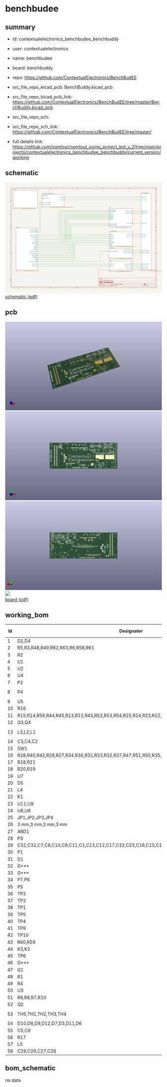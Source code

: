 # benchbudee
 
## summary 
* id: contextualelectronics_benchbudee_benchbuddy
* user: contextualelectronics
* name: benchbudee
* board: benchbuddy
* repo: https://github.com/ContextualElectronics/BenchBudEE
* src_file_repo_kicad_pcb: BenchBuddy.kicad_pcb
* src_file_repo_kicad_pcb_link: https://github.com/ContextualElectronics/BenchBudEE/tree/master/BenchBuddy.kicad_pcb


* src_file_repo_sch: 
* src_file_repo_sch_link: https://github.com/ContextualElectronics/BenchBudEE/tree/master/
* full details link: https://github.com/oomlout/oomlout_oomp_project_bot_v_2/tree/main/projects/contextualelectronics_benchbudee_benchbuddy/current_version/working  

## schematic  
![](working_schematic_600.png)  
[schematic (pdf)](working_schematic.pdf)  

## pcb  
![](working_3d_600.png) 
![](working_3d_front_600.png)  
![](working_3d_back_600.png)  
![](working_600.png)  
[board (pdf)](working.pdf)  

## working_bom
| Id | Designator | Footprint | Quantity | Designation | Supplier and ref |  | None | 
| --- | --- | --- | --- | --- | --- | --- | --- | 
| 1 | D2,D4 | SMA | 2 | B130-13-F |  |  | [''] | 
| 2 | R5,R3,R48,R49,R62,R63,R6,R58,R61 | SM0805 | 9 | 0 |  |  | [''] | 
| 3 | R2 | SM0805 | 1 | 200 |  |  | [''] | 
| 4 | U1 | 4-SMD | 1 | LTV-816S |  |  | [''] | 
| 5 | U2 | SSOP20 | 1 | MCP3901 |  |  | [''] | 
| 6 | U4 | SO14N | 1 | OPA4170 |  |  | [''] | 
| 7 | P2 | pin_array_3x2 | 1 | CONN_3X2 |  |  | [''] | 
| 8 | P4 | 12pinTB | 1 | 12 Pin Terminal Block |  |  | [''] | 
| 9 | U5 | SO8N | 1 | MCP4801 |  |  | [''] | 
| 10 | R16 | SM1206-NO | 1 | R |  |  | [''] | 
| 11 | R15,R14,R56,R44,R45,R13,R12,R43,R52,R53,R54,R25,R24,R23,R22,R55,R11,R26,R57 | SM0805 | 19 | R |  |  | [''] | 
| 12 | Q3,Q4 | DPAK2-BB | 2 | AOD476 |  |  | [''] | 
| 13 | L3,L2,L1 | SM1210L | 3 | CM322522-220KL |  |  | [''] | 
| 14 | C3,C4,C2 | SM1206 | 3 | C |  |  | [''] | 
| 15 | SW1 | BB_switch | 1 | Power Switch |  |  | [''] | 
| 16 | R28,R40,R42,R29,R27,R34,R30,R31,R33,R32,R37,R47,R51,R50,R35,R36,R38,R39,R41,R46 | SM0805-SB2 | 20 | R |  |  | [''] | 
| 17 | R18,R21 | SM0805 | 2 | 715 |  |  | [''] | 
| 18 | R20,R19 | EVUE3K | 2 | 5K |  |  | [''] | 
| 19 | U7 | SOT23_6 | 1 | AP5726 |  |  | [''] | 
| 20 | D5 | SOD-323 | 1 | B0540WS-7 |  |  | [''] | 
| 21 | L4 | NR4012 | 1 | 22u |  |  | [''] | 
| 22 | K1 | TE-SPDT | 1 | 1461069-5 |  |  | [''] | 
| 23 | U11,U9 | TO220_BB | 2 | LM317T |  |  | [''] | 
| 24 | U8,U6 | TO220_BB | 2 | LM337T |  |  | [''] | 
| 25 | JP1,JP2,JP3,JP4 | GND_POINT_2 | 4 | JUMPER |  |  | [''] | 
| 26 | 3 mm,3 mm,3 mm,3 mm | 3mm-NPTH | 4 | VAL** |  |  | [''] | 
| 27 | ARD1 | Arduino | 1 | ARDUINOPINS |  |  | [''] | 
| 28 | P3 | SM0805 | 1 | CONN_2 |  |  | [''] | 
| 29 | C31,C32,C7,C8,C10,C9,C11,C1,C13,C12,C17,C22,C23,C16,C15,C14,C21,C20,C19,C18,C24,C25,C30,C33 | SM0805 | 24 | C |  |  | [''] | 
| 30 | P1 | ATX_Header | 1 | 24 Pin MiniFit JR |  |  | [''] | 
| 31 | D1 | LED-0603-2 | 1 | LG Q971-KN-1 |  |  | [''] | 
| 32 | G*** | OSHW_CU | 1 | OSHW_CU |  |  | [''] | 
| 33 | G*** | OSHW_SM | 1 | OSHW_SM |  |  | [''] | 
| 34 | P7,P6 | V8508H | 2 | CONN_1 |  |  | [''] | 
| 35 | P5 | 3pinTB | 1 | 3 Pin TB |  |  | [''] | 
| 36 | TP3 | TestPointTH | 1 | CH0 |  |  | [''] | 
| 37 | TP2 | TestPointTH | 1 | CH1 |  |  | [''] | 
| 38 | TP1 | TestPointTH | 1 | 5V |  |  | [''] | 
| 39 | TP5 | TestPointTH | 1 | RELAY_LOW |  |  | [''] | 
| 40 | TP4 | TestPointTH | 1 | +12P |  |  | [''] | 
| 41 | TP9 | TestPointTH | 1 | GND_PWR |  |  | [''] | 
| 42 | TP10 | TestPointTH | 1 | DAC_OUT |  |  | [''] | 
| 43 | R60,R59 | SM0805 | 2 | 1K |  |  | [''] | 
| 44 | K3,K2 | PIN_ARRAY_3X1 | 2 | CONN_3 |  |  | [''] | 
| 45 | TP6 | TestPointTH | 1 | AGND |  |  | [''] | 
| 46 | G*** | CE-LOGO | 1 | CE-LOGO |  |  | [''] | 
| 47 | Q1 | SOT23EBC | 1 | 2N3904 |  |  | [''] | 
| 48 | R1 | SM0805 | 1 | 500 |  |  | [''] | 
| 49 | R4 | SM0805 | 1 | 100 |  |  | [''] | 
| 50 | U3 | SOT353 | 1 | LMT84 |  |  | [''] | 
| 51 | R9,R8,R7,R10 | SM1206 | 4 | R |  |  | [''] | 
| 52 | Q2 | SOT23GDS | 1 | DMN65D8L-7 |  |  | [''] | 
| 53 | TH5,TH1,TH2,TH3,TH4 | SM1812 | 5 | MINISMDC050F-2 |  |  | [''] | 
| 54 | D10,D8,D9,D12,D7,D3,D11,D6 | SOT23-DIODE | 8 | MMBD914-7-F |  |  | [''] | 
| 55 | C5,C6 | SM0805 | 2 | 1U |  |  | [''] | 
| 56 | R17 | SM0805 | 1 | 15 |  |  | [''] | 
| 57 | L5 | SM0805 | 1 | INDUCTOR |  |  | [''] | 
| 58 | C29,C28,C27,C26 | SM1210 | 4 | C |  |  | [''] | 


## bom_schematic
no data


